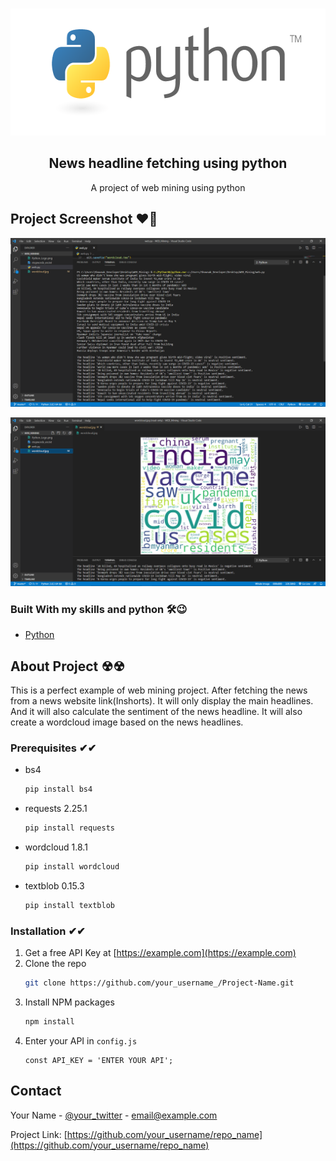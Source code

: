 <!-- PROJECT LOGO -->
<br />
<p align="center">
  <a href="#">
    <img src="Python_Logo.png" alt="Logo" width="601" height="203">
  </a>

  <h2 align="center">News headline fetching using python</h2>

  <p align="center">
    A project of web mining using python
    <br />
</p>

<!-- ABOUT THE PROJECT -->
## Project Screenshot ❤🖤

![Product Name Screen Shot][product-screenshot]

![Product2 Name Screen Shot][product2-screenshot]

### Built With my skills and python 🛠😉

* [Python](https://www.python.org/)

<!-- GETTING STARTED -->
## About Project ☢☢

This is a perfect example of web mining project. After fetching the news from a news website link(Inshorts). It will only display the main headlines. And it will also calculate the sentiment of the news headline. It will also create a wordcloud image based on the news headlines.

### Prerequisites ✔✔


* bs4
  ```sh
  pip install bs4
  ```
* requests 2.25.1 
  ```sh
  pip install requests
  ```
* wordcloud 1.8.1 
  ```sh
  pip install wordcloud
  ```
* textblob 0.15.3 
  ```sh
  pip install textblob
  ```

### Installation ✔✔

1. Get a free API Key at [https://example.com](https://example.com)
2. Clone the repo
   ```sh
   git clone https://github.com/your_username_/Project-Name.git
   ```
3. Install NPM packages
   ```sh
   npm install
   ```
4. Enter your API in `config.js`
   ```JS
   const API_KEY = 'ENTER YOUR API';
   ```
<!-- CONTACT -->
## Contact

Your Name - [@your_twitter](https://twitter.com/your_username) - email@example.com

Project Link: [https://github.com/your_username/repo_name](https://github.com/your_username/repo_name)

<!-- MARKDOWN LINKS & IMAGES -->
<!-- https://www.markdownguide.org/basic-syntax/#reference-style-links -->
[contributors-shield]: https://img.shields.io/github/contributors/othneildrew/Best-README-Template.svg?style=for-the-badge
[contributors-url]: https://github.com/othneildrew/Best-README-Template/graphs/contributors
[forks-shield]: https://img.shields.io/github/forks/othneildrew/Best-README-Template.svg?style=for-the-badge
[forks-url]: https://github.com/othneildrew/Best-README-Template/network/members
[stars-shield]: https://img.shields.io/github/stars/othneildrew/Best-README-Template.svg?style=for-the-badge
[stars-url]: https://github.com/othneildrew/Best-README-Template/stargazers
[issues-shield]: https://img.shields.io/github/issues/othneildrew/Best-README-Template.svg?style=for-the-badge
[issues-url]: https://github.com/othneildrew/Best-README-Template/issues
[license-shield]: https://img.shields.io/github/license/othneildrew/Best-README-Template.svg?style=for-the-badge
[license-url]: https://github.com/othneildrew/Best-README-Template/blob/master/LICENSE.txt
[linkedin-shield]: https://img.shields.io/badge/-LinkedIn-black.svg?style=for-the-badge&logo=linkedin&colorB=555
[linkedin-url]: https://linkedin.com/in/othneildrew
[product-screenshot]: SS.PNG
[product2-screenshot]: SS2.PNG
